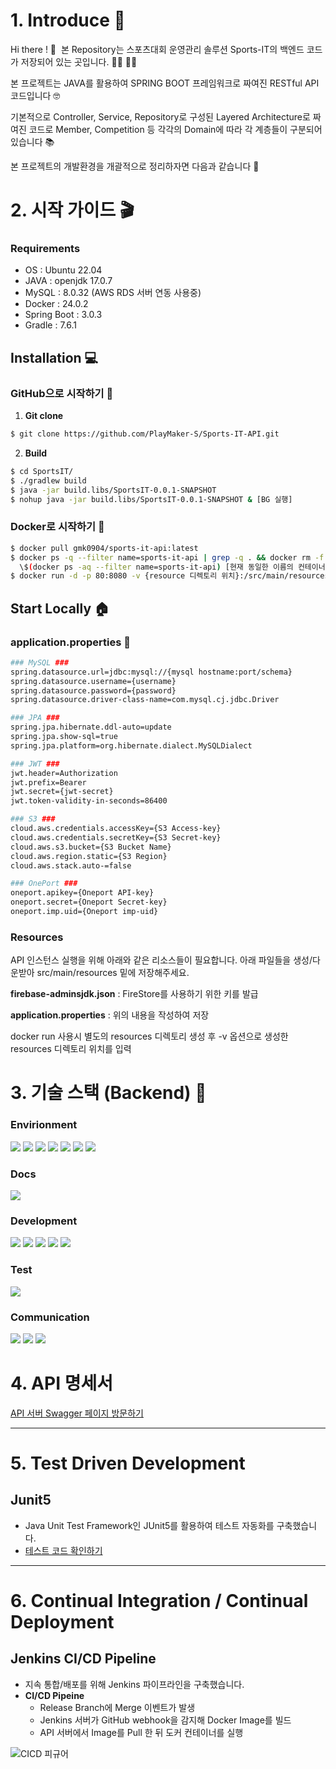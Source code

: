 # 1. Introduce 🙌

Hi there ! 👋  본 Repository는 스포츠대회 운영관리 솔루션 Sports-IT의 백엔드 코드가 저장되어 있는 곳입니다. 🙋‍♂️ 🙋‍♀️

본 프로젝트는 JAVA를 활용하여 SPRING BOOT 프레임워크로 짜여진 RESTful API 코드입니다 🤓

기본적으로 Controller, Service, Repository로 구성된 Layered Architecture로 짜여진 코드로 Member, Competition 등 각각의 Domain에 따라 각 계층들이 구분되어 있습니다 📚

본 프로젝트의 개발환경을 개괄적으로 정리하자면 다음과 같습니다 🧐

# 2. 시작 가이드 🎬

### Requirements 

- OS : Ubuntu 22.04
- JAVA : openjdk 17.0.7
- MySQL : 8.0.32 (AWS RDS 서버 연동 사용중)
- Docker : 24.0.2
- Spring Boot : 3.0.3
- Gradle : 7.6.1

## Installation 💻

### GitHub으로 시작하기 🐙

1. **Git clone**

  ```bash
  $ git clone https://github.com/PlayMaker-S/Sports-IT-API.git
  ```

2. **Build**

```bash
$ cd SportsIT/
$ ./gradlew build
$ java -jar build.libs/SportsIT-0.0.1-SNAPSHOT
$ nohup java -jar build.libs/SportsIT-0.0.1-SNAPSHOT & [BG 실행]
```

### Docker로 시작하기 🐳

```bash
$ docker pull gmk0904/sports-it-api:latest
$ docker ps -q --filter name=sports-it-api | grep -q . && docker rm -f 
  \$(docker ps -aq --filter name=sports-it-api) [현재 동일한 이름의 컨테이너가 실행중이라면 종료]
$ docker run -d -p 80:8080 -v {resource 디렉토리 위치}:/src/main/resources --name sports-it-api gmk0904/sports-it-api:latest
```

## Start Locally 🏠

### application.properties 📃

```bash
### MySQL ###
spring.datasource.url=jdbc:mysql://{mysql hostname:port/schema}
spring.datasource.username={username}
spring.datasource.password={password}
spring.datasource.driver-class-name=com.mysql.cj.jdbc.Driver

### JPA ###
spring.jpa.hibernate.ddl-auto=update
spring.jpa.show-sql=true
spring.jpa.platform=org.hibernate.dialect.MySQLDialect

### JWT ###
jwt.header=Authorization
jwt.prefix=Bearer
jwt.secret={jwt-secret}
jwt.token-validity-in-seconds=86400

### S3 ###
cloud.aws.credentials.accessKey={S3 Access-key}
cloud.aws.credentials.secretKey={S3 Secret-key}
cloud.aws.s3.bucket={S3 Bucket Name}
cloud.aws.region.static={S3 Region}
cloud.aws.stack.auto-=false

### OnePort ###
oneport.apikey={Oneport API-key}
oneport.secret={Oneport Secret-key}
oneport.imp.uid={Oneport imp-uid}
```

### Resources

API 인스턴스 실행을 위해 아래와 같은 리소스들이 필요합니다. 
아래 파일들을 생성/다운받아 src/main/resources 밑에 저장해주세요.

**firebase-adminsjdk.json** : FireStore를 사용하기 위한 키를 발급

**application.properties** : 위의 내용을 작성하여 저장

docker run 사용시 별도의 resources 디렉토리 생성 후 -v 옵션으로 생성한 resources 디렉토리 위치를 입력

# 3. 기술 스택 (Backend) 🥸

### Envirionment
<div align=left>
<img src="https://img.shields.io/badge/intellijidea-000000?style=for-the-badge&logo=intellijidea&logoColor=white">
<img src="https://img.shields.io/badge/git-F05032?style=for-the-badge&logo=git&logoColor=white">
<img src="https://img.shields.io/badge/github-181717?style=for-the-badge&logo=github&logoColor=white">
<img src="https://img.shields.io/badge/docker-2496ED?style=for-the-badge&logo=docker&logoColor=white">
<img src="https://img.shields.io/badge/amazonaws-232F3E?style=for-the-badge&logo=amazonaws&logoColor=white">
<img src="https://img.shields.io/badge/apachetomcat-F8DC75?style=for-the-badge&logo=apachetomcat&logoColor=white">
<img src="https://img.shields.io/badge/jenkins-D24939?style=for-the-badge&logo=jenkins&logoColor=white">
</div>


### Docs
<div align=left>
<img src="https://img.shields.io/badge/swagger-85EA2D?style=for-the-badge&logo=swagger&logoColor=white">
</div>

### Development
<div align=left>
<img src="https://img.shields.io/badge/JAVA-007396?style=for-the-badge&logo=java&logoColor=white">
<img src="https://img.shields.io/badge/gradle-02303A?style=for-the-badge&logo=gradle&logoColor=white">
<img src="https://img.shields.io/badge/mysql-4479A1?style=for-the-badge&logo=mysql&logoColor=white">
<img src="https://img.shields.io/badge/jsonwebtokens-000000?style=for-the-badge&logo=jsonwebtokens&logoColor=white">
<img src="https://img.shields.io/badge/spring-6DB33F?style=for-the-badge&logo=spring&logoColor=white">
  </div>
  
### Test
<div align=left>
  <img src="https://img.shields.io/badge/junit5-25A162?style=for-the-badge&logo=junit5&logoColor=white">
</div>

### Communication
<div align=left>
  <img src="https://img.shields.io/badge/slack-4A154B?style=for-the-badge&logo=slack&logoColor=white">
  <img src="https://img.shields.io/badge/notion-000000?style=for-the-badge&logo=notion&logoColor=white">
  <img src="https://img.shields.io/badge/discord-5865F2?style=for-the-badge&logo=discord&logoColor=white">
</div>


# 4. API 명세서

[API 서버 Swagger 페이지 방문하기](https://sports-it-test.store/swagger-ui/index.html#/)

---

# 5. Test Driven Development

## Junit5

- Java Unit Test Framework인 JUnit5를 활용하여 테스트 자동화를 구축했습니다.
- [테스트 코드 확인하기](https://github.com/PlayMaker-S/Sports-IT-API/tree/main/SportsIT/src/test/java/PlayMakers/SportsIT)

---

# 6. Continual Integration / Continual Deployment

## Jenkins CI/CD Pipeline

- 지속 통합/배포를 위해 Jenkins 파이프라인을 구축했습니다.
- **CI/CD Pipeine**
    - Release Branch에 Merge 이벤트가 발생
    - Jenkins 서버가 GitHub webhook을 감지해 Docker Image를 빌드
    - API 서버에서 Image를 Pull 한 뒤 도커 컨테이너를 실행
    
![CICD 피규어](https://github.com/PlayMaker-S/Sports-IT-API/assets/56084058/e7251695-e3e2-4a40-8044-54e38009d9e3)
